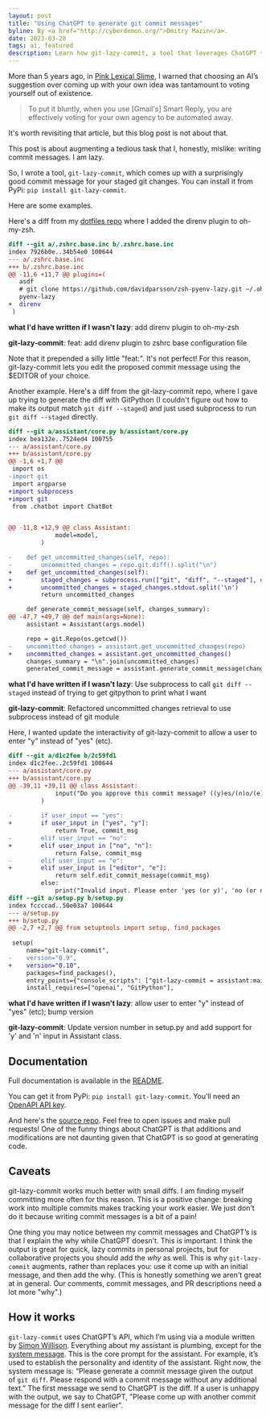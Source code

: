 ```yaml
---
layout: post
title: "Using ChatGPT to generate git commit messages"
byline: By <a href="http://cyberdemon.org/">Dmitry Mazin</a>.
date: 2023-03-28
tags: ai, featured
description: Learn how git-lazy-commit, a tool that leverages ChatGPT to generate commit messages for your staged git changes, can improve your workflow and make tracking your work easier, especially for small diffs in personal projects.
---
```

More than 5 years ago, in [Pink Lexical Slime](/2017/12/12/pink-lexical-slime.html), I warned that choosing an AI’s suggestion over coming up with your own idea was tantamount to voting yourself out of existence.

> To put it bluntly, when you use [Gmail's] Smart Reply, you are effectively voting for your own agency to be automated away.

It's worth revisiting that article, but this blog post is not about that.

This post is about augmenting a tedious task that I, honestly, mislike: writing commit messages. I am lazy.

So, I wrote a tool, `git-lazy-commit`, which comes up with a surprisingly good commit message for your staged git changes.
You can install it from PyPi: `pip install git-lazy-commit`.

Here are some examples.

Here's a diff from my [dotfiles repo](https://github.com/dmazin/dotfiles) where I added the direnv plugin to oh-my-zsh.
```diff
diff --git a/.zshrc.base.inc b/.zshrc.base.inc
index 7926b0e..34b54e0 100644
--- a/.zshrc.base.inc
+++ b/.zshrc.base.inc
@@ -11,6 +11,7 @@ plugins=(
   asdf
   # git clone https://github.com/davidparsson/zsh-pyenv-lazy.git ~/.oh-my-zsh/custom/plugins/pyenv-lazy
   pyenv-lazy
+  direnv
 )
```

**what I'd have written if I wasn't lazy**: add direnv plugin to oh-my-zsh

**git-lazy-commit**: feat: add direnv plugin to zshrc base configuration file

Note that it prepended a silly little "feat:". It's not perfect! For this reason, git-lazy-commit lets you edit the proposed commit message using the $EDITOR of your choice.

Another example. Here's a diff from the git-lazy-commit repo, where I gave up trying to generate the diff with GitPython (I couldn't figure out how to make its output match `git diff --staged`) and just used subprocess to run `git diff --staged` directly.
```diff
diff --git a/assistant/core.py b/assistant/core.py
index bea132e..7524ed4 100755
--- a/assistant/core.py
+++ b/assistant/core.py
@@ -1,6 +1,7 @@
 import os
-import git
 import argparse
+import subprocess
+import git
 from .chatbot import ChatBot


@@ -11,8 +12,9 @@ class Assistant:
             model=model,
         )

-    def get_uncommitted_changes(self, repo):
-        uncommitted_changes = repo.git.diff().split("\n")
+    def get_uncommitted_changes(self):
+        staged_changes = subprocess.run(["git", "diff", "--staged"], capture_output=True, text=True)
+        uncommitted_changes = staged_changes.stdout.split('\n')
         return uncommitted_changes

     def generate_commit_message(self, changes_summary):
@@ -47,7 +49,7 @@ def main(args=None):
     assistant = Assistant(args.model)

     repo = git.Repo(os.getcwd())
-    uncommitted_changes = assistant.get_uncommitted_changes(repo)
+    uncommitted_changes = assistant.get_uncommitted_changes()
     changes_summary = "\n".join(uncommitted_changes)
     generated_commit_message = assistant.generate_commit_message(changes_summary)
```

**what I'd have written if I wasn't lazy**: Use subprocess to call `git diff --staged` instead of trying to get gitpython to print what I want

**git-lazy-commit**: Refactored uncommitted changes retrieval to use subprocess instead of git module

Here, I wanted update the interactivity of git-lazy-commit to allow a user to enter "y" instead of "yes" (etc).
```diff
diff --git a/d1c2fee b/2c59fd1
index d1c2fee..2c59fd1 100644
--- a/assistant/core.py
+++ b/assistant/core.py
@@ -39,11 +39,11 @@ class Assistant:
             input("Do you approve this commit message? ((y)es/(n)o/(e)ditor): ").strip().lower()
         )
 
-        if user_input == "yes":
+        if user_input in ["yes", "y"]:
             return True, commit_msg
-        elif user_input == "no":
+        elif user_input in ["no", "n"]:
             return False, commit_msg
-        elif user_input == "e":
+        elif user_input in ["editor", "e"]:
             return self.edit_commit_message(commit_msg)
         else:
             print("Invalid input. Please enter 'yes (or y)', 'no (or n)', or 'editor (or e)'.")
diff --git a/setup.py b/setup.py
index fccccad..50e03a7 100644
--- a/setup.py
+++ b/setup.py
@@ -2,7 +2,7 @@ from setuptools import setup, find_packages
 
 setup(
     name="git-lazy-commit",
-    version="0.9",
+    version="0.10",
     packages=find_packages(),
     entry_points={"console_scripts": ["git-lazy-commit = assistant:main"]},
     install_requires=["openai", "GitPython"],
```

**what I'd have written if I wasn't lazy**: allow user to enter "y" instead of "yes" (etc); bump version

**git-lazy-commit**: Update version number in setup.py and add support for 'y' and 'n' input in Assistant class.

## Documentation 
Full documentation is available in the [README](https://github.com/dmazin/git-lazy-commit/blob/main/README.md).

You can get it from PyPi: `pip install git-lazy-commit`. You’ll need an [OpenAPI API key](https://platform.openai.com/account/api-keys).

And here's the [source repo](https://github.com/dmazin/git-lazy-commit). Feel free to open issues and make pull requests! One of the funny things about ChatGPT is that additions and modifications are not daunting given that ChatGPT is so good at generating code.

## Caveats
git-lazy-commit works much better with small diffs. I am finding myself committing more often for this reason. This is a positive change: breaking work into multiple commits makes tracking your work easier. We just don’t do it because writing commit messages is a bit of a pain!

One thing you may notice between my commit messages and ChatGPT’s is that I explain the why while ChatGPT doesn’t. This is important. I think the output is great for quick, lazy commits in personal projects, but for collaborative projects you should add the *why* as well. This is why `git-lazy-commit` augments, rather than replaces you: use it come up with an initial message, and then add the why. (This is honestly something we aren't great at in general. Our comments, commit messages, and PR descriptions need a lot more "why".)

## How it works
`git-lazy-commit` uses ChatGPT’s API, which I’m using via a module written by [Simon Willison](https://til.simonwillison.net/gpt3/chatgpt-api). Everything about my assistant is plumbing, except for the [system message](https://platform.openai.com/docs/guides/chat/instructing-chat-models). This is the core prompt for the assistant. For example, it’s used to establish the personality and identity of the assistant. Right now, the system message is: “Please generate a commit message given the output of `git diff`. Please respond with a commit message without any additional text.” The first message we send to ChatGPT is the diff. If a user is unhappy with the output, we say to ChatGPT, "Please come up with another commit message for the diff I sent earlier".

